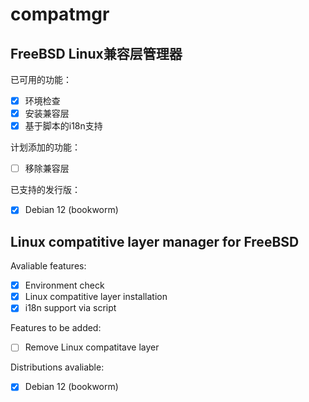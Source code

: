 # compatmgr
## FreeBSD Linux兼容层管理器

已可用的功能： 
- [x] 环境检查
- [x] 安装兼容层
- [x] 基于脚本的i18n支持

计划添加的功能：
- [ ] 移除兼容层

已支持的发行版：  
- [x] Debian 12 (bookworm)


## Linux compatitive layer manager for FreeBSD

Avaliable features:  
- [x] Environment check
- [x] Linux compatitive layer installation
- [x] i18n support via script

Features to be added:
- [ ] Remove Linux compatitave layer

Distributions avaliable:
- [x] Debian 12 (bookworm)
